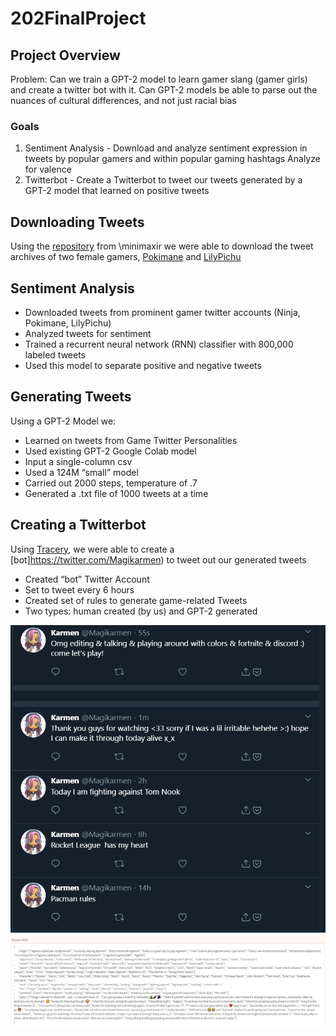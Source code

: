 # 202FinalProject
## Project Overview
Problem: Can we train a GPT-2 model to learn gamer slang (gamer girls) and create a twitter bot with it. Can GPT-2 models be able to parse out the nuances of cultural differences, and not just racial bias

### Goals
1. Sentiment Analysis - Download and analyze sentiment expression in tweets by popular gamers and within popular gaming hashtags
Analyze for valence
2. Twitterbot - Create a Twitterbot to tweet our tweets generated by a GPT-2 model that learned on positive tweets

## Downloading Tweets
Using the [repository](https://github.com/tessaeagle/download-tweets-ai-text-gen) from \minimaxir we were able to download the tweet archives of two female gamers, [Pokimane](https://twitter.com/pokimanelol?ref_src=twsrc%5Egoogle%7Ctwcamp%5Eserp%7Ctwgr%5Eauthor) and [LilyPichu](https://twitter.com/LilyPichu?ref_src=twsrc%5Egoogle%7Ctwcamp%5Eserp%7Ctwgr%5Eauthor)

## Sentiment Analysis
  * Downloaded tweets from prominent gamer twitter accounts (Ninja, Pokimane, LilyPichu)
  * Analyzed tweets for sentiment
  * Trained a recurrent neural network (RNN) classifier with 800,000 labeled tweets
  * Used this model to separate positive and negative tweets

## Generating Tweets
Using a GPT-2 Model we:
  * Learned on tweets from Game Twitter Personalities
  * Used existing GPT-2 Google Colab model
  * Input a single-column csv
  * Used a 124M “small” model
  * Carried out 2000 steps, temperature of .7
  * Generated a .txt file of 1000 tweets at a time

## Creating a Twitterbot
Using [Tracery](https://www.tracery.io/), we were able to create a [bot]https://twitter.com/Magikarmen) to tweet out our generated tweets
  * Created “bot” Twitter Account
  * Set to tweet every 6 hours
  * Created set of rules to generate game-related Tweets
  * Two types: human created (by us) and GPT-2 generated
  
![alt text](https://github.com/tessaeagle/202FinalProject/blob/master/TwitterPage.png "Twitter")
![alt-text](https://github.com/tessaeagle/202FinalProject/blob/master/Tracery.png "Tracery")

